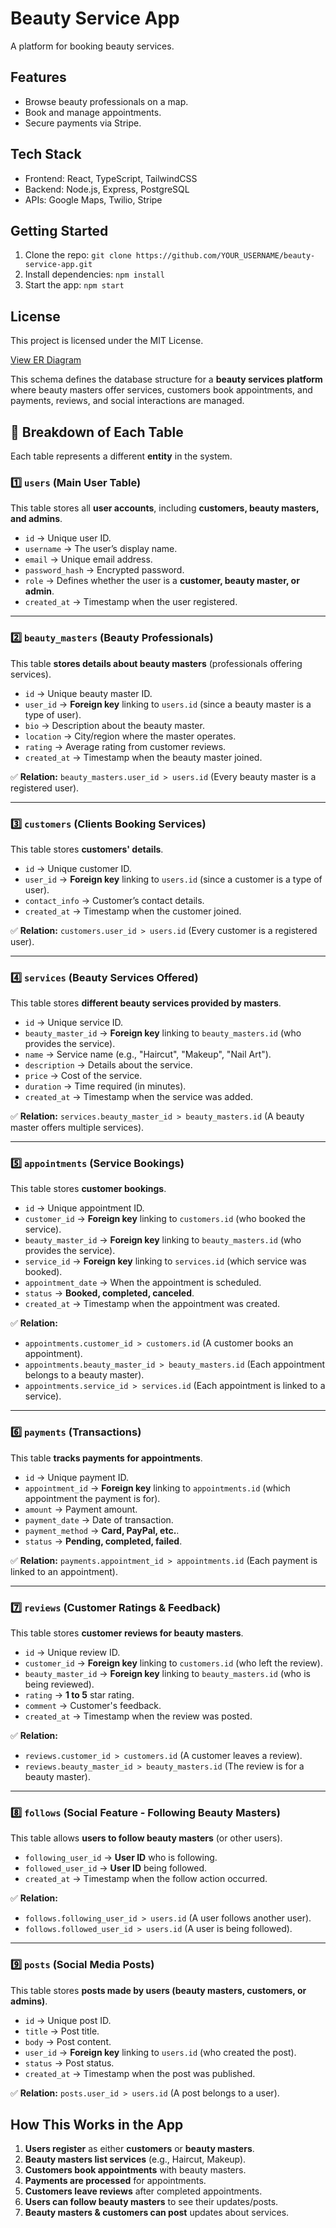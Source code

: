 # Beauty Service App

A platform for booking beauty services.

## Features
- Browse beauty professionals on a map.
- Book and manage appointments.
- Secure payments via Stripe.

## Tech Stack
- Frontend: React, TypeScript, TailwindCSS
- Backend: Node.js, Express, PostgreSQL
- APIs: Google Maps, Twilio, Stripe

## Getting Started
1. Clone the repo: `git clone https://github.com/YOUR_USERNAME/beauty-service-app.git`
2. Install dependencies: `npm install`
3. Start the app: `npm start`

## License
This project is licensed under the MIT License.

[View ER Diagram](https://dbdiagram.io/d/679b6b96263d6cf9a085d460)

This schema defines the database structure for a **beauty services platform** where beauty masters offer services, customers book appointments, and payments, reviews, and social interactions are managed.


## **📌 Breakdown of Each Table**

Each table represents a different **entity** in the system.

### **1️⃣ `users` (Main User Table)**

This table stores all **user accounts**, including **customers, beauty masters, and admins**.

- `id` → Unique user ID.
- `username` → The user’s display name.
- `email` → Unique email address.
- `password_hash` → Encrypted password.
- `role` → Defines whether the user is a **customer, beauty master, or admin**.
- `created_at` → Timestamp when the user registered.

---

### **2️⃣ `beauty_masters` (Beauty Professionals)**

This table **stores details about beauty masters** (professionals offering services).

- `id` → Unique beauty master ID.
- `user_id` → **Foreign key** linking to `users.id` (since a beauty master is a type of user).
- `bio` → Description about the beauty master.
- `location` → City/region where the master operates.
- `rating` → Average rating from customer reviews.
- `created_at` → Timestamp when the beauty master joined.

✅ **Relation:** `beauty_masters.user_id > users.id` (Every beauty master is a registered user).

---

### **3️⃣ `customers` (Clients Booking Services)**

This table stores **customers' details**.

- `id` → Unique customer ID.
- `user_id` → **Foreign key** linking to `users.id` (since a customer is a type of user).
- `contact_info` → Customer’s contact details.
- `created_at` → Timestamp when the customer joined.

✅ **Relation:** `customers.user_id > users.id` (Every customer is a registered user).

---

### **4️⃣ `services` (Beauty Services Offered)**

This table stores **different beauty services provided by masters**.

- `id` → Unique service ID.
- `beauty_master_id` → **Foreign key** linking to `beauty_masters.id` (who provides the service).
- `name` → Service name (e.g., "Haircut", "Makeup", "Nail Art").
- `description` → Details about the service.
- `price` → Cost of the service.
- `duration` → Time required (in minutes).
- `created_at` → Timestamp when the service was added.

✅ **Relation:** `services.beauty_master_id > beauty_masters.id` (A beauty master offers multiple services).

---

### **5️⃣ `appointments` (Service Bookings)**

This table stores **customer bookings**.

- `id` → Unique appointment ID.
- `customer_id` → **Foreign key** linking to `customers.id` (who booked the service).
- `beauty_master_id` → **Foreign key** linking to `beauty_masters.id` (who provides the service).
- `service_id` → **Foreign key** linking to `services.id` (which service was booked).
- `appointment_date` → When the appointment is scheduled.
- `status` → **Booked, completed, canceled**.
- `created_at` → Timestamp when the appointment was created.

✅ **Relation:**

- `appointments.customer_id > customers.id` (A customer books an appointment).
- `appointments.beauty_master_id > beauty_masters.id` (Each appointment belongs to a beauty master).
- `appointments.service_id > services.id` (Each appointment is linked to a service).

---

### **6️⃣ `payments` (Transactions)**

This table **tracks payments for appointments**.

- `id` → Unique payment ID.
- `appointment_id` → **Foreign key** linking to `appointments.id` (which appointment the payment is for).
- `amount` → Payment amount.
- `payment_date` → Date of transaction.
- `payment_method` → **Card, PayPal, etc.**.
- `status` → **Pending, completed, failed**.

✅ **Relation:** `payments.appointment_id > appointments.id` (Each payment is linked to an appointment).

---

### **7️⃣ `reviews` (Customer Ratings & Feedback)**

This table stores **customer reviews for beauty masters**.

- `id` → Unique review ID.
- `customer_id` → **Foreign key** linking to `customers.id` (who left the review).
- `beauty_master_id` → **Foreign key** linking to `beauty_masters.id` (who is being reviewed).
- `rating` → **1 to 5** star rating.
- `comment` → Customer's feedback.
- `created_at` → Timestamp when the review was posted.

✅ **Relation:**

- `reviews.customer_id > customers.id` (A customer leaves a review).
- `reviews.beauty_master_id > beauty_masters.id` (The review is for a beauty master).

---

### **8️⃣ `follows` (Social Feature - Following Beauty Masters)**

This table allows **users to follow beauty masters** (or other users).

- `following_user_id` → **User ID** who is following.
- `followed_user_id` → **User ID** being followed.
- `created_at` → Timestamp when the follow action occurred.

✅ **Relation:**

- `follows.following_user_id > users.id` (A user follows another user).
- `follows.followed_user_id > users.id` (A user is being followed).

---

### **9️⃣ `posts` (Social Media Posts)**

This table stores **posts made by users (beauty masters, customers, or admins)**.

- `id` → Unique post ID.
- `title` → Post title.
- `body` → Post content.
- `user_id` → **Foreign key** linking to `users.id` (who created the post).
- `status` → Post status.
- `created_at` → Timestamp when the post was published.

✅ **Relation:** `posts.user_id > users.id` (A post belongs to a user).

## **How This Works in the App**

1. **Users register** as either **customers** or **beauty masters**.
2. **Beauty masters list services** (e.g., Haircut, Makeup).
3. **Customers book appointments** with beauty masters.
4. **Payments are processed** for appointments.
5. **Customers leave reviews** after completed appointments.
6. **Users can follow beauty masters** to see their updates/posts.
7. **Beauty masters & customers can post** updates about services.
